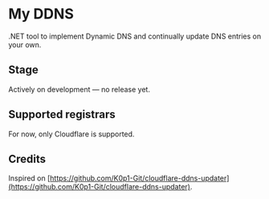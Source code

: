 # My DDNS

.NET tool to implement Dynamic DNS and continually update DNS entries on your own.

## Stage

Actively on development &horbar; no release yet.

## Supported registrars

For now, only Cloudflare is supported.

## Credits

Inspired on [https://github.com/K0p1-Git/cloudflare-ddns-updater](https://github.com/K0p1-Git/cloudflare-ddns-updater).
